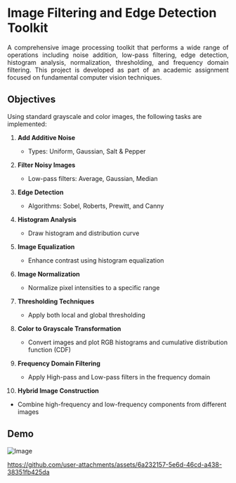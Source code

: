 # Image Filtering and Edge Detection Toolkit

<p align="justify"> A comprehensive image processing toolkit that performs a wide range of operations including noise addition, low-pass filtering, edge detection, histogram analysis, normalization, thresholding, and frequency domain filtering. This project is developed as part of an academic assignment focused on fundamental computer vision techniques.</p>

## Objectives

Using standard grayscale and color images, the following tasks are implemented:

1. **Add Additive Noise**  
   - Types: Uniform, Gaussian, Salt & Pepper

2. **Filter Noisy Images**  
   - Low-pass filters: Average, Gaussian, Median

3. **Edge Detection**  
   - Algorithms: Sobel, Roberts, Prewitt, and Canny

4. **Histogram Analysis**  
   - Draw histogram and distribution curve

5. **Image Equalization**  
   - Enhance contrast using histogram equalization

6. **Image Normalization**  
   - Normalize pixel intensities to a specific range

7. **Thresholding Techniques**  
   - Apply both local and global thresholding

8. **Color to Grayscale Transformation**  
   - Convert images and plot RGB histograms and cumulative distribution function (CDF)

9. **Frequency Domain Filtering**  
   - Apply High-pass and Low-pass filters in the frequency domain

10. **Hybrid Image Construction**  
   - Combine high-frequency and low-frequency components from different images

## Demo
![Image](https://github.com/user-attachments/assets/b4986ab9-f026-44b9-a491-a50a88d510e3)


https://github.com/user-attachments/assets/6a232157-5e6d-46cd-a438-38351fb425da





